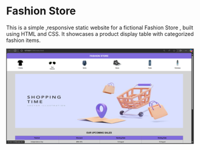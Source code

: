 # Fashion Store 
This is a simple ,responsive static website for a fictional Fashion Store , built using HTML and CSS. It showcases a product display table with categorized fashion items.

![App Screenshot](Home.png)
